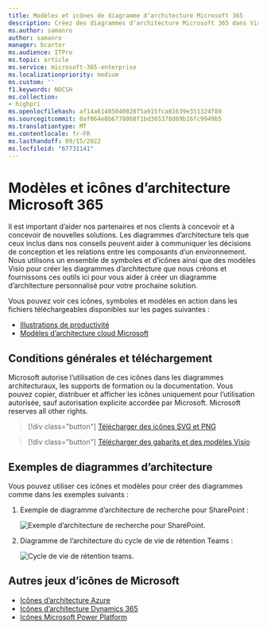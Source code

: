 ```yaml
---
title: Modèles et icônes de diagramme d’architecture Microsoft 365
description: Créez des diagrammes d’architecture Microsoft 365 dans Visio avec ces icônes, gabarits et modèles.
ms.author: samanro
author: samanro
manager: bcarter
ms.audience: ITPro
ms.topic: article
ms.service: microsoft-365-enterprise
ms.localizationpriority: medium
ms.custom: ''
f1.keywords: NOCSH
ms.collection:
- highpri
ms.openlocfilehash: af14a61405040028f5a915fca81639e351324f80
ms.sourcegitcommit: 0af064e8b6778060f1bd365378d69b16fc9949b5
ms.translationtype: MT
ms.contentlocale: fr-FR
ms.lasthandoff: 09/15/2022
ms.locfileid: "67731141"
---
```

# <a name="microsoft-365-architecture-templates-and-icons"></a>Modèles et icônes d’architecture Microsoft 365

Il est important d’aider nos partenaires et nos clients à concevoir et à concevoir de nouvelles solutions. Les diagrammes d’architecture tels que ceux inclus dans nos conseils peuvent aider à communiquer les décisions de conception et les relations entre les composants d’un environnement. Nous utilisons un ensemble de symboles et d’icônes ainsi que des modèles Visio pour créer les diagrammes d’architecture que nous créons et fournissons ces outils ici pour vous aider à créer un diagramme d’architecture personnalisé pour votre prochaine solution.

Vous pouvez voir ces icônes, symboles et modèles en action dans les fichiers téléchargeables disponibles sur les pages suivantes :

- [Illustrations de productivité](productivity-illustrations.md)
- [Modèles d’architecture cloud Microsoft](cloud-architecture-models.md)

## <a name="terms-and-download"></a>Conditions générales et téléchargement

Microsoft autorise l’utilisation de ces icônes dans les diagrammes architecturaux, les supports de formation ou la documentation. Vous pouvez copier, distribuer et afficher les icônes uniquement pour l’utilisation autorisée, sauf autorisation explicite accordée par Microsoft. Microsoft reserves all other rights.


 > [!div class="button"]
 > [Télécharger des icônes SVG et PNG](https://go.microsoft.com/fwlink/?linkid=869455)

 > [!div class="button"]
 > [Télécharger des gabarits et des modèles Visio](https://go.microsoft.com/fwlink/?linkid=2056186)

## <a name="example-architecture-diagrams"></a>Exemples de diagrammes d’architecture

Vous pouvez utiliser ces icônes et modèles pour créer des diagrammes comme dans les exemples suivants :

1. Exemple de diagramme d’architecture de recherche pour SharePoint :

    ![Exemple d’architecture de recherche pour SharePoint.](../media/configure-search-for-multi-geo-image1-1.png)

2. Diagramme de l’architecture du cycle de vie de rétention Teams :

    ![Cycle de vie de rétention teams.](../media/TeamsRetentionLifecycle.png)

## <a name="more-icon-sets-from-microsoft"></a>Autres jeux d’icônes de Microsoft

- [Icônes d’architecture Azure](/azure/architecture/icons/)
- [Icônes d’architecture Dynamics 365](/dynamics365/get-started/icons)
- [Icônes Microsoft Power Platform](/power-platform/guidance/icons)
